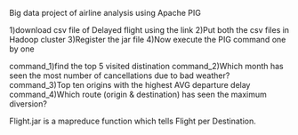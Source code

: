Big data project of airline analysis using Apache PIG

1)download csv file of Delayed flight using the link 
2)Put both the csv files in Hadoop cluster
3)Register the jar file
4)Now execute the PIG command one by one

command_1)find the top 5 visited distination
command_2)Which month has seen the most number of cancellations due to bad weather?
command_3)Top ten origins with the highest AVG departure delay
command_4)Which route (origin & destination) has seen the maximum diversion?

Flight.jar is a mapreduce function which tells Flight per Destination.
